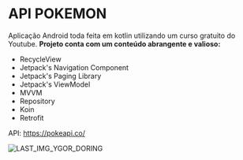 # API POKEMON

Aplicação Android toda feita em kotlin utilizando um curso gratuito do Youtube. <b>Projeto conta com um conteúdo abrangente e valioso:</b>
- RecycleView
- Jetpack's Navigation Component
- Jetpack's Paging Library
- Jetpack's ViewModel
- MVVM
- Repository
- Koin
- Retrofit

API: https://pokeapi.co/

![LAST_IMG_YGOR_DORING](https://user-images.githubusercontent.com/109803760/186411093-0c5a45f9-db8f-4135-a2d4-775aa1a44360.png)
